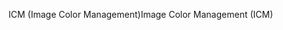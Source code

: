 <span data-ttu-id="ec855-101">ICM (Image Color Management)</span><span class="sxs-lookup"><span data-stu-id="ec855-101">Image Color Management (ICM)</span></span>